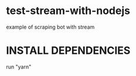 # test-stream-with-nodejs
example of scraping bot with stream 


# INSTALL DEPENDENCIES

run "yarn"
